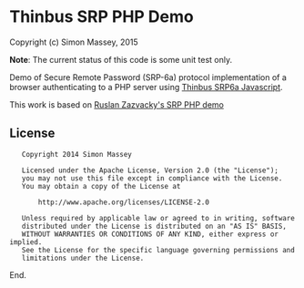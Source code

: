# Thinbus SRP PHP Demo

Copyright (c) Simon Massey, 2015

**Note**: The current status of this code is some unit test only. 
 
Demo of Secure Remote Password (SRP-6a) protocol implementation of a browser authenticating to a PHP server using [Thinbus SRP6a Javascript](https://bitbucket.org/simon_massey/thinbus-srp-js). 

This work is based on [Ruslan Zazvacky's SRP PHP demo](https://github.com/RuslanZavacky/srp-6a-demo)

## License

```
   Copyright 2014 Simon Massey

   Licensed under the Apache License, Version 2.0 (the "License");
   you may not use this file except in compliance with the License.
   You may obtain a copy of the License at

       http://www.apache.org/licenses/LICENSE-2.0

   Unless required by applicable law or agreed to in writing, software
   distributed under the License is distributed on an "AS IS" BASIS,
   WITHOUT WARRANTIES OR CONDITIONS OF ANY KIND, either express or implied.
   See the License for the specific language governing permissions and
   limitations under the License.
```
   
End.